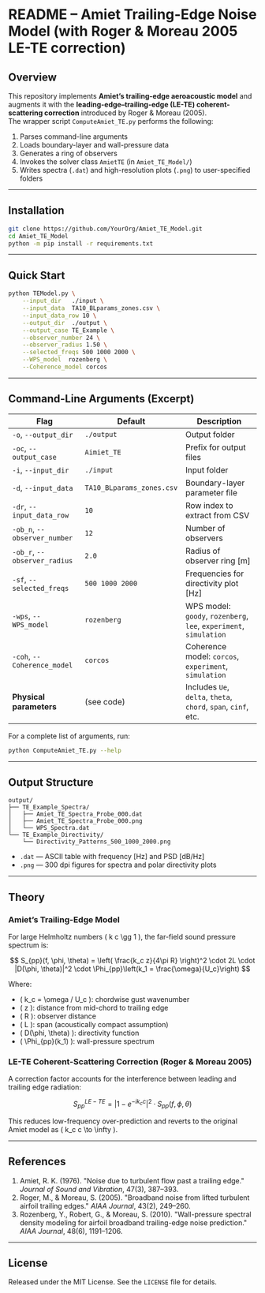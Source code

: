 # README – Amiet Trailing-Edge Noise Model (with Roger & Moreau 2005 LE-TE correction)

## Overview

This repository implements **Amiet’s trailing-edge aeroacoustic model** and augments it with the **leading-edge–trailing-edge (LE-TE) coherent-scattering correction** introduced by Roger & Moreau (2005).  
The wrapper script `ComputeAmiet_TE.py` performs the following:

1. Parses command-line arguments  
2. Loads boundary-layer and wall-pressure data  
3. Generates a ring of observers  
4. Invokes the solver class `AmietTE` (in `Amiet_TE_Model/`)  
5. Writes spectra (`.dat`) and high-resolution plots (`.png`) to user-specified folders  

---

## Installation

```bash
git clone https://github.com/YourOrg/Amiet_TE_Model.git
cd Amiet_TE_Model
python -m pip install -r requirements.txt
```

---

## Quick Start

```bash
python TEModel.py \
    --input_dir   ./input \
    --input_data  TA10_BLparams_zones.csv \
    --input_data_row 10 \
    --output_dir  ./output \
    --output_case TE_Example \
    --observer_number 24 \
    --observer_radius 1.50 \
    --selected_freqs 500 1000 2000 \
    --WPS_model  rozenberg \
    --Coherence_model corcos
```

---

## Command-Line Arguments (Excerpt)

| Flag                          | Default                      | Description |
|-------------------------------|------------------------------|-------------|
| `-o`, `--output_dir`          | `./output`                   | Output folder |
| `-oc`, `--output_case`        | `Aimiet_TE`                  | Prefix for output files |
| `-i`, `--input_dir`           | `./input`                    | Input folder |
| `-d`, `--input_data`          | `TA10_BLparams_zones.csv`    | Boundary-layer parameter file |
| `-dr`, `--input_data_row`     | `10`                         | Row index to extract from CSV |
| `-ob_n`, `--observer_number`  | `12`                         | Number of observers |
| `-ob_r`, `--observer_radius`  | `2.0`                        | Radius of observer ring [m] |
| `-sf`, `--selected_freqs`     | `500 1000 2000`              | Frequencies for directivity plot [Hz] |
| `-wps`, `--WPS_model`         | `rozenberg`                  | WPS model: `goody`, `rozenberg`, `lee`, `experiment`, `simulation` |
| `-coh`, `--Coherence_model`   | `corcos`                     | Coherence model: `corcos`, `experiment`, `simulation` |
| **Physical parameters**       | (see code)                   | Includes `Ue`, `delta`, `theta`, `chord`, `span`, `cinf`, etc. |

For a complete list of arguments, run:

```bash
python ComputeAmiet_TE.py --help
```

---

## Output Structure

```
output/
├── TE_Example_Spectra/
│   ├── Amiet_TE_Spectra_Probe_000.dat
│   ├── Amiet_TE_Spectra_Probe_000.png
│   └── WPS_Spectra.dat
└── TE_Example_Directivity/
    └── Directivity_Patterns_500_1000_2000.png
```

- `.dat` — ASCII table with frequency [Hz] and PSD [dB/Hz]  
- `.png` — 300 dpi figures for spectra and polar directivity plots

---

## Theory

### Amiet’s Trailing-Edge Model

For large Helmholtz numbers \( k c \gg 1 \), the far-field sound pressure spectrum is:

$$
S_{pp}(f, \phi, \theta) = \left( \frac{k_c z}{4\pi R} \right)^2 \cdot 2L \cdot |D(\phi, \theta)|^2 \cdot \Phi_{pp}\left(k_1 = \frac{\omega}{U_c}\right)
$$

Where:
- \( k_c = \omega / U_c \): chordwise gust wavenumber  
- \( z \): distance from mid-chord to trailing edge  
- \( R \): observer distance  
- \( L \): span (acoustically compact assumption)  
- \( D(\phi, \theta) \): directivity function  
- \( \Phi_{pp}(k_1) \): wall-pressure spectrum

### LE-TE Coherent-Scattering Correction (Roger & Moreau 2005)

A correction factor accounts for the interference between leading and trailing edge radiation:

$$
S_{pp}^{LE-TE} = \left|1 - e^{-i k_c c}\right|^2 \cdot S_{pp}(f, \phi, \theta)
$$

This reduces low-frequency over-prediction and reverts to the original Amiet model as \( k_c c \to \infty \).

---

## References

1. Amiet, R. K. (1976). "Noise due to turbulent flow past a trailing edge." *Journal of Sound and Vibration*, 47(3), 387–393.  
2. Roger, M., & Moreau, S. (2005). "Broadband noise from lifted turbulent airfoil trailing edges." *AIAA Journal*, 43(2), 249–260.  
3. Rozenberg, Y., Robert, G., & Moreau, S. (2010). "Wall-pressure spectral density modeling for airfoil broadband trailing-edge noise prediction." *AIAA Journal*, 48(6), 1191–1206.

---

## License

Released under the MIT License. See the `LICENSE` file for details.
